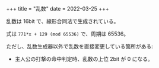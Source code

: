 +++
title = "乱数"
date = 2022-03-25
+++

乱数は 16bit で、線形合同法で生成されている。

式は `771*x + 129 (mod 65536)` で、周期は 65536。

ただし、乱数生成器以外で乱数を直接変更している箇所がある:

* 主人公の打撃の命中判定時、乱数の上位 2bit が 0 になる。
